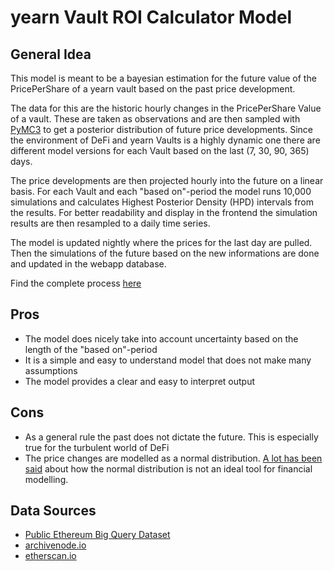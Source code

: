# yearn Vault ROI Calculator Model

## General Idea
This model is meant to be a bayesian estimation for the future value of the PricePerShare of a yearn vault 
based on the past price development.

The data for this are the historic hourly changes in the PricePerShare Value of a vault. These are taken as 
observations and are then sampled with [PyMC3](https://docs.pymc.io/) to get a posterior distribution of
future price developments.
Since the environment of DeFi and yearn Vaults is a highly dynamic one there are different model versions for
each Vault based on the last (7, 30, 90, 365) days.

The price developments are then projected hourly into the future on a linear basis.
For each Vault and each "based on"-period the model runs 10,000 simulations and calculates
 Highest Posterior Density (HPD) intervals
from the results. For better readability and display in the frontend the simulation results 
are then resampled to a daily time series.

The model is updated nightly where the prices for the last day are pulled. Then the simulations of the future
based on the new informations are done and updated in the webapp database.
 
Find the complete process [here](model/job/tasks/create_model.py)

## Pros
* The model does nicely take into account uncertainty based on the length of the "based on"-period
* It is a simple and easy to understand model that does not make many assumptions 
* The model provides a clear and easy to interpret output

## Cons
* As a general rule the past does not dictate the future. This is especially true for the turbulent world of DeFi
* The price changes are modelled as a normal distribution. 
[A lot has been said](https://en.wikipedia.org/wiki/Black_swan_theory) about how the normal distribution is not an ideal tool for financial modelling.
 
## Data Sources
* [Public Ethereum Big Query Dataset](https://github.com/blockchain-etl/ethereum-etl)
* [archivenode.io](https://archivenode.io/)
* [etherscan.io](https://etherscan.io/)
